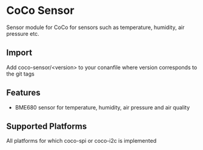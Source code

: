 # CoCo Sensor

Sensor module for CoCo for sensors such as temperature, humidity, air pressure etc.

## Import
Add coco-sensor/\<version> to your conanfile where version corresponds to the git tags

## Features
* BME680 sensor for temperature, humidity, air pressure and air quality

## Supported Platforms
All platforms for which coco-spi or coco-i2c is implemented
